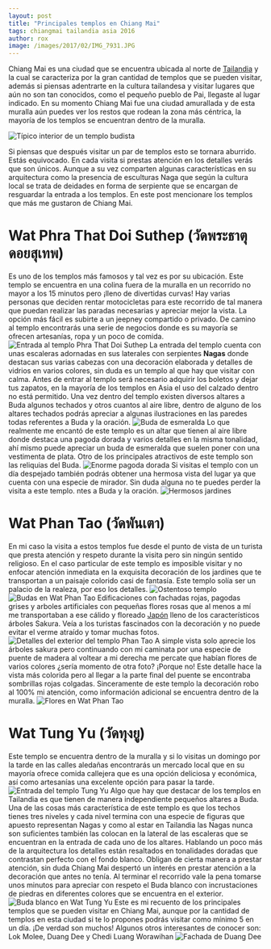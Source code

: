 ```yaml
---
layout: post
title: "Principales templos en Chiang Mai"
tags: chiangmai tailandia asia 2016
author: rox
image: /images/2017/02/IMG_7931.JPG
---
```


Chiang Mai es una ciudad que se encuentra ubicada al norte de [Tailandia](/tag/tailandia) y  la cual se caracteriza por la gran cantidad de templos que se pueden visitar, además si piensas  adentrarte en la cultura tailandesa y visitar lugares que aún no son tan conocidos, como el pequeño pueblo de Pai, llegaste al lugar indicado. En su momento  Chiang Mai fue una ciudad amurallada y de esta muralla aún puedes ver los restos que rodean la zona más céntrica, la mayoría de los templos se encuentran dentro de la muralla.

![Típico interior de un templo budista](/images/2017/02/IMG_7844.JPG)

Si piensas que después visitar un par de templos esto se tornara aburrido. Estás equivocado. En cada visita si prestas atención en los detalles verás que son únicos. Aunque a su vez comparten algunas características en su arquitectura como la presencia de esculturas Naga que según la cultura local se trata de deidades en forma de serpiente que se encargan de resguardar la entrada a los templos. En este post mencionare los templos que más me gustaron de Chiang Mai.

# Wat Phra That Doi Suthep (วัดพระธาตุดอยสุเทพ)

Es uno de los templos más famosos y tal vez es por su ubicación. Este templo se encuentra en una colina fuera de la muralla en un recorrido no mayor a los 15 minutos pero ¡lleno de divertidas curvas! Hay varias personas que deciden rentar motocicletas para este recorrido de tal manera que puedan realizar las paradas necesarias y apreciar mejor la vista. La opción más fácil es subirte a un jeepney compartido o privado. De camino al templo encontrarás una serie de negocios donde es su mayoría se ofrecen artesanías, ropa y un poco de comida. 
![Entrada al templo Phra That Doi Suthep](/images/2017/02/IMG_7886.JPG)
La entrada del templo cuenta con  unas escaleras adornadas en sus laterales con serpientes **Nagas** donde destacan sus varias cabezas con una decoración elaborada y detalles de  vidrios en varios colores, sin duda es un templo  al que hay que visitar con calma. Antes de entrar al templo será necesario adquirir los boletos y dejar tus zapatos, en la mayoría de los templos en Asia el uso del calzado dentro no está permitido. Una vez dentro del templo existen diversos altares a Buda algunos techados y otros cuantos al aire libre, dentro de alguno de los altares techados podrás apreciar a algunas ilustraciones en las paredes todas referentes a Buda y la oración.
![Buda de esmeralda](/images/2017/02/IMG_7923.JPG)
Lo que realmente me encantó de este templo es un altar que tienen al aire libre donde destaca una pagoda dorada y varios detalles en la misma tonalidad, ahí mismo puede apreciar un buda de esmeralda que suelen poner con una vestimenta de plata. Otro de los principales atractivos de este templo son las reliquias del Buda.
![Enorme pagoda dorada](/images/2017/02/IMG_7907.JPG)
Si visitas el templo con un día despejado también podrás obtener una hermosa vista del lugar ya que cuenta con una especie de mirador. Sin duda alguna no te puedes perder la visita a este templo.
ntes a Buda y la oración.
![Hermosos jardines](/images/2017/02/IMG_7953.JPG)
# Wat Phan Tao (วัดพันเตา)
En mi caso la visita a estos templos fue desde el punto de vista de un turista que presta atención y respeto durante la visita pero sin ningún sentido religioso. En el caso particular de este templo es imposible visitar y no enfocar atención inmediata en la exquisita decoración de los jardines que te transportan a un paisaje colorido casi de fantasía. Este templo solía ser un palacio de la realeza, por eso los detalles.
![Ostentoso templo](/images/2017/02/IMG_7792.JPG)
![Budas en Wat Phan Tao](/images/2017/02/IMG_7802.JPG)
Edificaciones con fachadas rojas, pagodas grises y arboles artificiales con pequeñas flores rosas que al menos a mí me transportaban a ese cálido y floreado [Japón](/tag/japon) lleno de los característicos árboles Sakura. Veía a los turistas fascinados con la decoración y no puede evitar el verme atraído y tomar muchas fotos.
![Detalles del exterior del templo Phan Tao](/images/2017/02/IMG_7787.JPG)
A simple vista solo aprecie los árboles sakura pero continuando con mi caminata por una especie de puente de madera al voltear a mi derecha me percate que habían flores de varios colores ¿sería momento de otra foto? ¡Porque no! Este detalle hace la vista más colorida pero al llegar  a la parte final del puente se encontraba sombrillas rojas colgadas. Sinceramente de este templo la decoración robo al 100% mi atención, como información adicional se encuentra dentro de la muralla.
![Flores en Wat Phan Tao](/images/2017/02/IMG_7789.JPG)
# Wat Tung Yu (วัดทุงยู)
Este templo se encuentra dentro de la muralla y si lo visitas un domingo por la tarde en las calles aledañas  encontrarás un mercado local que en su mayoría ofrece comida  callejera que es una opción deliciosa y económica, así como artesanías una excelente opción para pasar la tarde. 
![Entrada del templo Tung Yu](/images/2017/02/IMG_7868.JPG)
Algo que hay que destacar de los templos en Tailandia es que tienen de manera independiente pequeños altares a Buda. Una de las cosas más característica de este templo es que los techos tienes tres niveles  y cada nivel termina con una especie de figuras que apuesto representan Nagas y como al estar en Tailandia las Nagas nunca son suficientes también las colocan en la lateral de las escaleras que se encuentran en la entrada de cada uno de los altares.
Hablando un poco más de la arquitectura los detalles  están resaltados en tonalidades doradas que contrastan perfecto con el fondo blanco. Obligan de cierta manera a prestar atención, sin duda Chiang Mai despertó un interés en prestar atención a la  decoración que antes no tenía. Al terminar el recorrido vale la pena tomarse unos minutos para apreciar con respeto el Buda blanco con incrustaciones de piedras en diferentes colores que se encuentra en el exterior.
![Buda blanco en Wat Tung Yu](/images/2017/02/IMG_7867.JPG)
Este es mi recuento de los principales templos que se pueden visitar en Chiang Mai, aunque por la cantidad de templos en esta ciudad si te lo propones podrás visitar como mínimo 5 en un día. ¡De verdad son muchos! Algunos otros interesantes de conocer son: Lok Molee, Duang Dee y Chedi Luang Worawihan
![Fachada de Duang Dee](/images/2017/02/IMG_7863.JPG)
